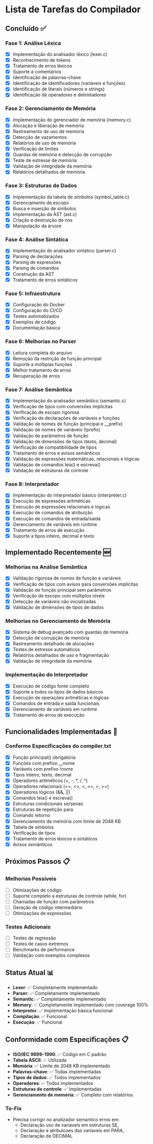 # Lista de Tarefas do Compilador

## Concluído ✅

### Fase 1: Análise Léxica
- [x] Implementação do analisador léxico (lexer.c)
- [x] Reconhecimento de tokens
- [x] Tratamento de erros léxicos
- [x] Suporte a comentários
- [x] Identificação de palavras-chave
- [x] Identificação de identificadores (variáveis e funções)
- [x] Identificação de literais (números e strings)
- [x] Identificação de operadores e delimitadores

### Fase 2: Gerenciamento de Memória
- [x] Implementação do gerenciador de memória (memory.c)
- [x] Alocação e liberação de memória
- [x] Rastreamento de uso de memória
- [x] Detecção de vazamentos
- [x] Relatórios de uso de memória
- [x] Verificação de limites
- [x] Guardas de memória e detecção de corrupção
- [x] Teste de estresse de memória
- [x] Validação de integridade da memória
- [x] Relatórios detalhados de memória

### Fase 3: Estruturas de Dados
- [x] Implementação da tabela de símbolos (symbol_table.c)
- [x] Gerenciamento de escopo
- [x] Busca e inserção de símbolos
- [x] Implementação da AST (ast.c)
- [x] Criação e destruição de nós
- [x] Manipulação da árvore

### Fase 4: Análise Sintática
- [x] Implementação do analisador sintático (parser.c)
- [x] Parsing de declarações
- [x] Parsing de expressões
- [x] Parsing de comandos
- [x] Construção da AST
- [x] Tratamento de erros sintáticos

### Fase 5: Infraestrutura
- [x] Configuração do Docker
- [x] Configuração do CI/CD
- [x] Testes automatizados
- [x] Exemplos de código
- [x] Documentação básica

### Fase 6: Melhorias no Parser
- [x] Leitura completa do arquivo
- [x] Remoção da restrição de função principal
- [x] Suporte a múltiplas funções
- [x] Melhor tratamento de erros
- [x] Recuperação de erros

### Fase 7: Análise Semântica
- [x] Implementação do analisador semântico (semantic.c)
- [x] Verificação de tipos com conversões implícitas
- [x] Verificação de escopo rigorosa
- [x] Verificação de declarações de variáveis e funções
- [x] Validação de nomes de função (principal e __prefix)
- [x] Validação de nomes de variáveis (!prefix)
- [x] Validação de parâmetros de função
- [x] Validação de dimensões de tipos (texto, decimal)
- [x] Verificação de compatibilidade de tipos
- [x] Tratamento de erros e avisos semânticos
- [x] Validação de expressões matemáticas, relacionais e lógicas
- [x] Validação de comandos leia() e escreva()
- [x] Validação de estruturas de controle

### Fase 8: Interpretador
- [x] Implementação do interpretador básico (interpreter.c)
- [x] Execução de expressões aritméticas
- [x] Execução de expressões relacionais e lógicas
- [x] Execução de comandos de atribuição
- [x] Execução de comandos de entrada/saída
- [x] Gerenciamento de variáveis em runtime
- [x] Tratamento de erros de execução
- [x] Suporte a tipos inteiro, decimal e texto

## Implementado Recentemente 🆕

### Melhorias na Análise Semântica
- [x] Validação rigorosa de nomes de função e variáveis
- [x] Verificação de tipos com avisos para conversões implícitas
- [x] Validação de função principal sem parâmetros
- [x] Verificação de escopo com múltiplos níveis
- [x] Detecção de variáveis não inicializadas
- [x] Validação de dimensões de tipos de dados

### Melhorias no Gerenciamento de Memória
- [x] Sistema de debug avançado com guardas de memória
- [x] Detecção de corrupção de memória
- [x] Rastreamento detalhado de alocações
- [x] Testes de estresse automáticos
- [x] Relatórios detalhados de uso e fragmentação
- [x] Validação de integridade da memória

### Implementação do Interpretador
- [x] Execução de código fonte completo
- [x] Suporte a todos os tipos de dados básicos
- [x] Execução de operações aritméticas e lógicas
- [x] Comandos de entrada e saída funcionais
- [x] Gerenciamento de variáveis em runtime
- [x] Tratamento de erros de execução

## Funcionalidades Implementadas 🎯

### Conforme Especificações do compiler.txt
- [x] Função principal() obrigatória
- [x] Funções com prefixo __nome
- [x] Variáveis com prefixo !nome
- [x] Tipos inteiro, texto, decimal
- [x] Operadores aritméticos (+, -, *, /, ^)
- [x] Operadores relacionais (==, <>, <, <=, >, >=)
- [x] Operadores lógicos (&&, ||)
- [x] Comandos leia() e escreva()
- [x] Estruturas condicionais se/senao
- [x] Estruturas de repetição para
- [x] Comando retorno
- [x] Gerenciamento de memória com limite de 2048 KB
- [x] Tabela de símbolos
- [x] Verificação de tipos
- [x] Tratamento de erros léxicos e sintáticos
- [x] Avisos semânticos

## Próximos Passos 📋

### Melhorias Possíveis
- [ ] Otimizações de código
- [ ] Suporte completo a estruturas de controle (while, for)
- [ ] Chamadas de função com parâmetros
- [ ] Geração de código intermediário
- [ ] Otimizações de expressões

### Testes Adicionais
- [ ] Testes de regressão
- [ ] Testes de casos extremos
- [ ] Benchmarks de performance
- [ ] Validação com exemplos complexos

## Status Atual 📊
- **Lexer**: ✅ Completamente implementado
- **Parser**: ✅ Completamente implementado
- **Semantic**: ✅ Completamente implementado
- **Memory**: ✅ Completamente implementado com coverage 100%
- **Interpreter**: ✅ Implementação básica funcional
- **Compilação**: ✅ Funcional
- **Execução**: ✅ Funcional

## Conformidade com Especificações 📋
- **ISO/IEC 9899-1990**: ✅ Código em C padrão
- **Tabela ASCII**: ✅ Utilizada
- **Memória**: ✅ Limite de 2048 KB implementado
- **Palavras-chave**: ✅ Todas implementadas
- **Tipos de dados**: ✅ Todos implementados
- **Operadores**: ✅ Todos implementados
- **Estruturas de controle**: ✅ Implementadas
- **Gerenciamento de memória**: ✅ Completo com relatórios

### To-Fix

- Precisa corrigir no analizador semantico erros em:
    - Declaração uso de variaveis em estruturas SE,
    - Declaração e atribuícoes das variaveis em PARA,
    - Declaração de DECIMAL
